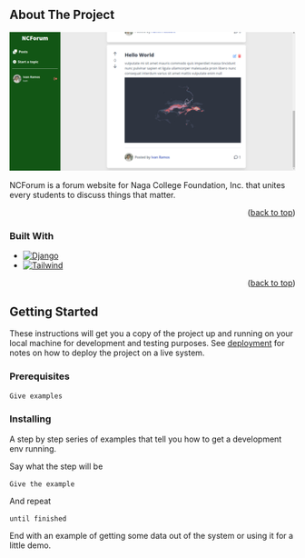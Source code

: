 <a name="readme-top"></a>


<!-- ABOUT THE PROJECT -->
## About The Project

[![Product Name Screen Shot][product-screenshot]]()

NCForum is a forum website for Naga College Foundation, Inc. that unites every students to discuss things that matter.

<p align="right">(<a href="#readme-top">back to top</a>)</p>



### Built With

* [![Django][Django]][Django-url]
* [![Tailwind][Tailwind]][Tailwind-url]

<p align="right">(<a href="#readme-top">back to top</a>)</p>

## Getting Started <a name = "getting_started"></a>
These instructions will get you a copy of the project up and running on your local machine for development and testing purposes. See [deployment](#deployment) for notes on how to deploy the project on a live system.

### Prerequisites


```
Give examples
```

### Installing

A step by step series of examples that tell you how to get a development env running.

Say what the step will be

```
Give the example
```

And repeat

```
until finished
```

End with an example of getting some data out of the system or using it for a little demo.



<!-- MARKDOWN LINKS & IMAGES -->
[product-screenshot]: screenshots/demo.png
[Django]: https://img.shields.io/badge/django-5D9C59?style=for-the-badge&logo=django&logoColor=white
[Django-url]: https://www.djangoproject.com/
[Tailwind]: https://img.shields.io/badge/Tailwindcss-20232A?style=for-the-badge&logo=tailwindcss&logoColor=61DAFB
[Tailwind-url]: https://tailwindcss.com/
